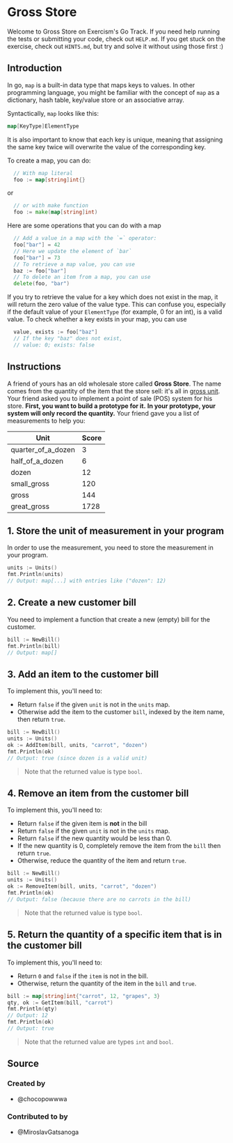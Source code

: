 # Gross Store

Welcome to Gross Store on Exercism's Go Track.
If you need help running the tests or submitting your code, check out `HELP.md`.
If you get stuck on the exercise, check out `HINTS.md`, but try and solve it without using those first :)

## Introduction

In go, `map` is a built-in data type that maps keys to values. In other programming language, you might be familiar with the concept of `map` as a dictionary, hash table, key/value store or an associative array.

Syntactically, `map` looks like this:

```go
map[KeyType]ElementType
```

It is also important to know that each key is unique, meaning that assigning the same key twice will overwrite the value of the corresponding key.

To create a map, you can do:

```go
  // With map literal
  foo := map[string]int{}
```

or

```go
  // or with make function
  foo := make(map[string]int)
```

Here are some operations that you can do with a map

```go
  // Add a value in a map with the `=` operator:
  foo["bar"] = 42
  // Here we update the element of `bar`
  foo["bar"] = 73
  // To retrieve a map value, you can use
  baz := foo["bar"]
  // To delete an item from a map, you can use
  delete(foo, "bar")
```

If you try to retrieve the value for a key which does not exist in the map, it will return the zero value of the value type.
This can confuse you, especially if the default value of your `ElementType` (for example, 0 for an int), is a valid value.
To check whether a key exists in your map, you can use

```go
  value, exists := foo["baz"]
  // If the key "baz" does not exist,
  // value: 0; exists: false
```

## Instructions

A friend of yours has an old wholesale store called **Gross Store**.
The name comes from the quantity of the item that the store sell: it's all in [gross unit][gross-unit].
Your friend asked you to implement a point of sale (POS) system for his store.
**First, you want to build a prototype for it.**
**In your prototype, your system will only record the quantity.**
Your friend gave you a list of measurements to help you:

| Unit               | Score |
| ------------------ | ----- |
| quarter_of_a_dozen | 3     |
| half_of_a_dozen    | 6     |
| dozen              | 12    |
| small_gross        | 120   |
| gross              | 144   |
| great_gross        | 1728  |

## 1. Store the unit of measurement in your program

In order to use the measurement, you need to store the measurement in your program.

```go
units := Units()
fmt.Println(units)
// Output: map[...] with entries like ("dozen": 12)
```

## 2. Create a new customer bill

You need to implement a function that create a new (empty) bill for the customer.

```go
bill := NewBill()
fmt.Println(bill)
// Output: map[]
```

## 3. Add an item to the customer bill

To implement this, you'll need to:

- Return `false` if the given `unit` is not in the `units` map.
- Otherwise add the item to the customer `bill`, indexed by the item name, then return `true`.

```go
bill := NewBill()
units := Units()
ok := AddItem(bill, units, "carrot", "dozen")
fmt.Println(ok)
// Output: true (since dozen is a valid unit)
```

> Note that the returned value is type `bool`.

## 4. Remove an item from the customer bill

To implement this, you'll need to:

- Return `false` if the given item is **not** in the bill
- Return `false` if the given `unit` is not in the `units` map.
- Return `false` if the new quantity would be less than 0.
- If the new quantity is 0, completely remove the item from the `bill` then return `true`.
- Otherwise, reduce the quantity of the item and return `true`.

```go
bill := NewBill()
units := Units()
ok := RemoveItem(bill, units, "carrot", "dozen")
fmt.Println(ok)
// Output: false (because there are no carrots in the bill)
```

> Note that the returned value is type `bool`.

## 5. Return the quantity of a specific item that is in the customer bill

To implement this, you'll need to:

- Return `0` and `false` if the `item` is not in the bill.
- Otherwise, return the quantity of the item in the `bill` and `true`.

```go
bill := map[string]int{"carrot", 12, "grapes", 3}
qty, ok := GetItem(bill, "carrot")
fmt.Println(qty)
// Output: 12
fmt.Println(ok)
// Output: true
```

> Note that the returned value are types `int` and `bool`.

[gross-unit]: https://en.wikipedia.org/wiki/Gross_(unit)

## Source

### Created by

- @chocopowwwa

### Contributed to by

- @MiroslavGatsanoga
